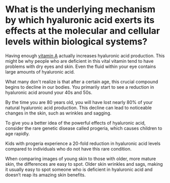 # What is the underlying mechanism by which hyaluronic acid exerts its effects at the molecular and cellular levels within biological systems?

Having enough [vitamin A](https://www.drberg.com/blog/vitamin-a-functions-and-deficiencies) actually increases hyaluronic acid production. This might be why people who are deficient in this vital vitamin tend to have problems with dry eyes and skin. Even the fluid within your eye contains large amounts of hyaluronic acid.

What many don't realize is that after a certain age, this crucial compound begins to decline in our bodies. You primarily start to see a reduction in hyaluronic acid around your 40s and 50s.

By the time you are 80 years old, you will have lost nearly 80% of your natural hyaluronic acid production. This decline can lead to noticeable changes in the skin, such as wrinkles and sagging.

To give you a better idea of the powerful effects of hyaluronic acid, consider the rare genetic disease called progeria, which causes children to age rapidly.

Kids with progeria experience a 20-fold reduction in hyaluronic acid levels compared to individuals who do not have this rare condition.

When comparing images of young skin to those with older, more mature skin, the differences are easy to spot. Older skin wrinkles and sags, making it usually easy to spot someone who is deficient in hyaluronic acid and doesn’t reap its amazing skin benefits.